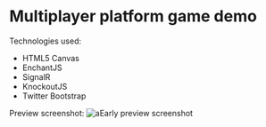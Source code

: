 Multiplayer platform game demo
======

Technologies used:

- HTML5 Canvas
- EnchantJS
- SignalR
- KnockoutJS
- Twitter Bootstrap

Preview screenshot:
![aEarly preview screenshot](SignalR-JetpackDemo/meta/preview2.png "Early preview screenshot")

